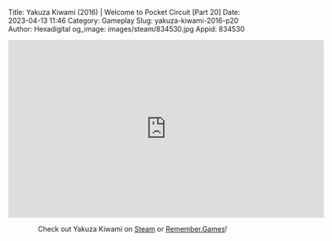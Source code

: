 Title: Yakuza Kiwami (2016) | Welcome to Pocket Circuit [Part 20]
Date: 2023-04-13 11:46
Category: Gameplay
Slug: yakuza-kiwami-2016-p20
Author: Hexadigital
og_image: images/steam/834530.jpg
Appid: 834530

<center><iframe src="https://www.youtube.com/embed/sOp0cPF6JRs?feature=oembed" allow="accelerometer; autoplay; encrypted-media; gyroscope; picture-in-picture" width="640" height="360" frameborder="0"></iframe>

Check out Yakuza Kiwami on [Steam](https://store.steampowered.com/app/834530/?curator_clanid=34633900) or [Remember.Games](https://remember.games/game/342/)!</center>